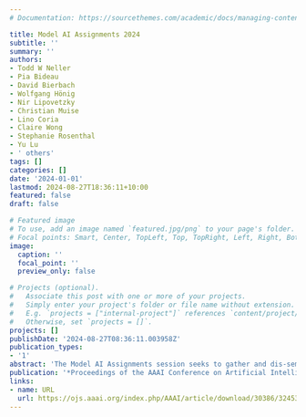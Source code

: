 ```yaml
---
# Documentation: https://sourcethemes.com/academic/docs/managing-content/

title: Model AI Assignments 2024
subtitle: ''
summary: ''
authors:
- Todd W Neller
- Pia Bideau
- David Bierbach
- Wolfgang Hönig
- Nir Lipovetzky
- Christian Muise
- Lino Coria
- Claire Wong
- Stephanie Rosenthal
- Yu Lu
- ' others'
tags: []
categories: []
date: '2024-01-01'
lastmod: 2024-08-27T18:36:11+10:00
featured: false
draft: false

# Featured image
# To use, add an image named `featured.jpg/png` to your page's folder.
# Focal points: Smart, Center, TopLeft, Top, TopRight, Left, Right, BottomLeft, Bottom, BottomRight.
image:
  caption: ''
  focal_point: ''
  preview_only: false

# Projects (optional).
#   Associate this post with one or more of your projects.
#   Simply enter your project's folder or file name without extension.
#   E.g. `projects = ["internal-project"]` references `content/project/deep-learning/index.md`.
#   Otherwise, set `projects = []`.
projects: []
publishDate: '2024-08-27T08:36:11.003958Z'
publication_types:
- '1'
abstract: 'The Model AI Assignments session seeks to gather and dis-seminate the best assignment designs of the Artificial In-telligence (AI) Education community. Recognizing that as-signments form the core of student learning experience, we here present abstracts of five AI assignments from the 2024 session that are easily adoptable, playfully engaging, and flexible for a variety of instructor needs. Assignment spec-ifications and supporting resources may be found at http://modelai. gettysburg. edu.'
publication: '*Proceedings of the AAAI Conference on Artificial Intelligence*'
links:
- name: URL
  url: https://ojs.aaai.org/index.php/AAAI/article/download/30386/32453
---
```

